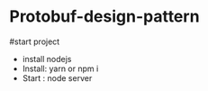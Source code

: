 # Protobuf-design-pattern

#start project 
 * install nodejs
 * Install: yarn or npm i
 * Start : node server
